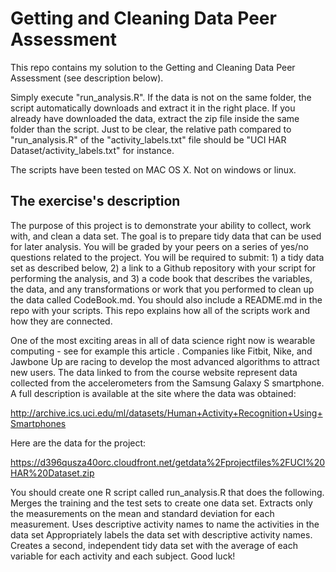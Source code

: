 # Getting and Cleaning Data Peer Assessment

This repo contains my solution to the Getting and Cleaning Data Peer Assessment (see description below).

Simply execute "run_analysis.R".  If the data is not on the same folder, the script automatically downloads and extract it in the right place.
If you already have downloaded the data, extract the zip file inside the same folder than the script.
Just to be clear, the relative path compared to "run_analysis.R" of the "activity_labels.txt" file should
be "UCI HAR Dataset/activity_labels.txt" for instance.

The scripts have been tested on MAC OS X. Not on windows or linux.

## The exercise's description

The purpose of this project is to demonstrate your ability to collect, work with, and clean a data set. The goal is to prepare tidy data that can be used for later analysis. You will be graded by your peers on a series of yes/no questions related to the project. You will be required to submit: 1) a tidy data set as described below, 2) a link to a Github repository with your script for performing the analysis, and 3) a code book that describes the variables, the data, and any transformations or work that you performed to clean up the data called CodeBook.md. You should also include a README.md in the repo with your scripts. This repo explains how all of the scripts work and how they are connected.  

One of the most exciting areas in all of data science right now is wearable computing - see for example this article . Companies like Fitbit, Nike, and Jawbone Up are racing to develop the most advanced algorithms to attract new users. The data linked to from the course website represent data collected from the accelerometers from the Samsung Galaxy S smartphone. A full description is available at the site where the data was obtained: 

http://archive.ics.uci.edu/ml/datasets/Human+Activity+Recognition+Using+Smartphones 

Here are the data for the project: 

https://d396qusza40orc.cloudfront.net/getdata%2Fprojectfiles%2FUCI%20HAR%20Dataset.zip 

You should create one R script called run_analysis.R that does the following. 
Merges the training and the test sets to create one data set.
Extracts only the measurements on the mean and standard deviation for each measurement. 
Uses descriptive activity names to name the activities in the data set
Appropriately labels the data set with descriptive activity names. 
Creates a second, independent tidy data set with the average of each variable for each activity and each subject. 
Good luck!
